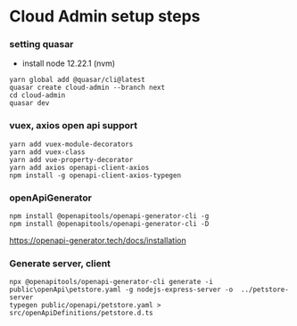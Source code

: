 # Cloud Admin setup steps

### setting quasar
- install node 12.22.1 (nvm)
```
yarn global add @quasar/cli@latest
quasar create cloud-admin --branch next
cd cloud-admin
quasar dev
```


### vuex, axios open api support
```
yarn add vuex-module-decorators
yarn add vuex-class
yarn add vue-property-decorator
yarn add axios openapi-client-axios
npm install -g openapi-client-axios-typegen
```

### openApiGenerator
```
npm install @openapitools/openapi-generator-cli -g
npm install @openapitools/openapi-generator-cli -D
```
https://openapi-generator.tech/docs/installation

### Generate server, client
```
npx @openapitools/openapi-generator-cli generate -i public\openApi\petstore.yaml -g nodejs-express-server -o  ../petstore-server
typegen public/openapi/petstore.yaml > src/openApiDefinitions/petstore.d.ts
```
